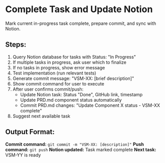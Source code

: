 # Complete Task and Update Notion

Mark current in-progress task complete, prepare commit, and sync with Notion.

## Steps:
1. Query Notion database for tasks with Status: "In Progress"
2. If multiple tasks in progress, ask user which to finalize
3. If no tasks in progress, show error message
4. Test implementation (run relevant tests)
5. Generate commit message: "VSM-XX: [brief description]"
6. Show commit command for user to execute
7. After user confirms commit/push:
   - Update Notion task: Status "Done", GitHub link, timestamp
   - Update PRD.md component status automatically
   - Commit PRD.md changes: "Update Component X status - VSM-XX complete"
8. Suggest next available task

## Output Format:
**Commit command:** `git commit -m "VSM-XX: [description]"`
**Push command:** `git push`
**Notion updated:** Task marked complete
**Next task:** VSM-YY is ready